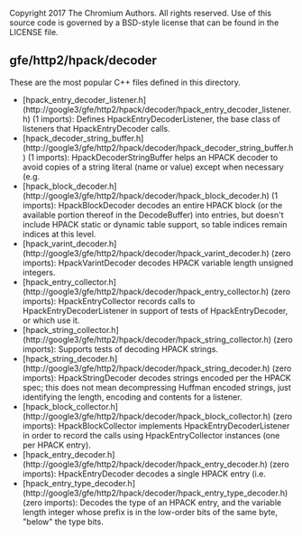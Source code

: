 Copyright 2017 The Chromium Authors. All rights reserved.
Use of this source code is governed by a BSD-style license that can be
found in the LICENSE file.

## gfe/http2/hpack/decoder

These are the most popular C++ files defined in this directory.

*   [hpack_entry_decoder_listener.h]
    (http://google3/gfe/http2/hpack/decoder/hpack_entry_decoder_listener.h) (1
    imports): Defines HpackEntryDecoderListener, the base class of listeners
    that HpackEntryDecoder calls.
*   [hpack_decoder_string_buffer.h]
    (http://google3/gfe/http2/hpack/decoder/hpack_decoder_string_buffer.h) (1
    imports): HpackDecoderStringBuffer helps an HPACK decoder to avoid copies of
    a string literal (name or value) except when necessary (e.g.
*   [hpack_block_decoder.h]
    (http://google3/gfe/http2/hpack/decoder/hpack_block_decoder.h) (1 imports):
    HpackBlockDecoder decodes an entire HPACK block (or the available portion
    thereof in the DecodeBuffer) into entries, but doesn't include HPACK static
    or dynamic table support, so table indices remain indices at this level.
*   [hpack_varint_decoder.h]
    (http://google3/gfe/http2/hpack/decoder/hpack_varint_decoder.h) (zero
    imports): HpackVarintDecoder decodes HPACK variable length unsigned
    integers.
*   [hpack_entry_collector.h]
    (http://google3/gfe/http2/hpack/decoder/hpack_entry_collector.h) (zero
    imports): HpackEntryCollector records calls to HpackEntryDecoderListener in
    support of tests of HpackEntryDecoder, or which use it.
*   [hpack_string_collector.h]
    (http://google3/gfe/http2/hpack/decoder/hpack_string_collector.h) (zero
    imports): Supports tests of decoding HPACK strings.
*   [hpack_string_decoder.h]
    (http://google3/gfe/http2/hpack/decoder/hpack_string_decoder.h) (zero
    imports): HpackStringDecoder decodes strings encoded per the HPACK spec;
    this does not mean decompressing Huffman encoded strings, just identifying
    the length, encoding and contents for a listener.
*   [hpack_block_collector.h]
    (http://google3/gfe/http2/hpack/decoder/hpack_block_collector.h) (zero
    imports): HpackBlockCollector implements HpackEntryDecoderListener in order
    to record the calls using HpackEntryCollector instances (one per HPACK
    entry).
*   [hpack_entry_decoder.h]
    (http://google3/gfe/http2/hpack/decoder/hpack_entry_decoder.h) (zero
    imports): HpackEntryDecoder decodes a single HPACK entry (i.e.
*   [hpack_entry_type_decoder.h]
    (http://google3/gfe/http2/hpack/decoder/hpack_entry_type_decoder.h) (zero
    imports): Decodes the type of an HPACK entry, and the variable length
    integer whose prefix is in the low-order bits of the same byte, "below" the
    type bits.
